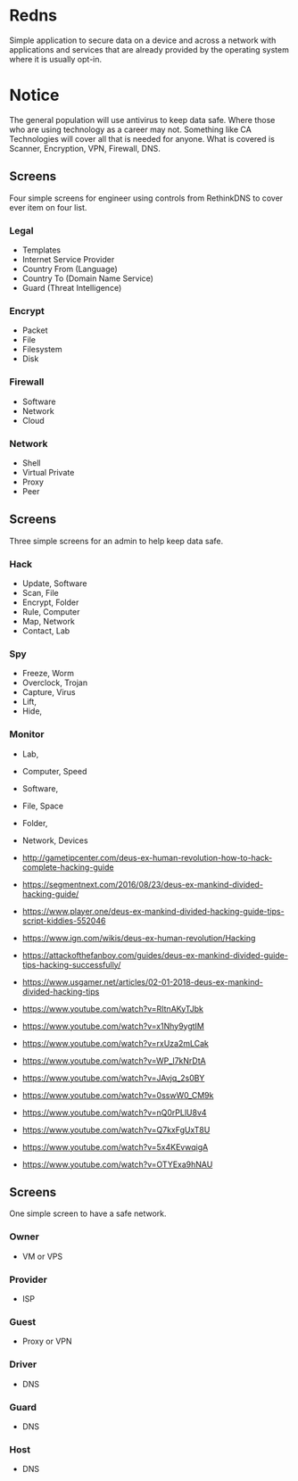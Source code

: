 # Redns
Simple application to secure data on a device and across a network with applications and services that are already provided by the operating system where it is usually opt-in.

# Notice
The general population will use antivirus to keep data safe. 
Where those who are using technology as a career may not. 
Something like CA Technologies will cover all that is needed for anyone. 
What is covered is Scanner, Encryption, VPN, Firewall, DNS.

## Screens
Four simple screens for engineer using controls from RethinkDNS to cover ever item on four list.

### Legal 
* Templates
* Internet Service Provider
* Country From (Language)
* Country To (Domain Name Service)
* Guard (Threat Intelligence)

### Encrypt
* Packet
* File
* Filesystem
* Disk

### Firewall
* Software
* Network
* Cloud

### Network
* Shell
* Virtual Private
* Proxy
* Peer

## Screens
Three simple screens for an admin to help keep data safe.

### Hack
* Update, Software
* Scan, File
* Encrypt, Folder
* Rule, Computer
* Map, Network
* Contact, Lab

### Spy
* Freeze, Worm
* Overclock, Trojan
* Capture, Virus
* Lift, 
* Hide, 

### Monitor
* Lab,
* Computer, Speed
* Software,
* File, Space
* Folder, 
* Network, Devices


* http://gametipcenter.com/deus-ex-human-revolution-how-to-hack-complete-hacking-guide
* https://segmentnext.com/2016/08/23/deus-ex-mankind-divided-hacking-guide/
* https://www.player.one/deus-ex-mankind-divided-hacking-guide-tips-script-kiddies-552046
* https://www.ign.com/wikis/deus-ex-human-revolution/Hacking
* https://attackofthefanboy.com/guides/deus-ex-mankind-divided-guide-tips-hacking-successfully/
* https://www.usgamer.net/articles/02-01-2018-deus-ex-mankind-divided-hacking-tips
* https://www.youtube.com/watch?v=RItnAKyTJbk
* https://www.youtube.com/watch?v=x1Nhy9ygtIM
* https://www.youtube.com/watch?v=rxUza2mLCak
* https://www.youtube.com/watch?v=WP_l7kNrDtA
* https://www.youtube.com/watch?v=JAvjq_2s0BY
* https://www.youtube.com/watch?v=0sswW0_CM9k
* https://www.youtube.com/watch?v=nQ0rPLlU8v4
* https://www.youtube.com/watch?v=Q7kxFgUxT8U
* https://www.youtube.com/watch?v=5x4KEvwqigA
* https://www.youtube.com/watch?v=OTYExa9hNAU

## Screens
One simple screen to have a safe network.

### Owner
* VM or VPS

### Provider
* ISP

### Guest
* Proxy or VPN

### Driver
* DNS

### Guard
* DNS

### Host
* DNS
